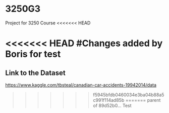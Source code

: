 # 3250G3
Project for 3250 Course
<<<<<<< HEAD

<<<<<<< HEAD
#Changes added by Boris for test
=======
## Link to the Dataset
https://www.kaggle.com/tbsteal/canadian-car-accidents-19942014/data
>>>>>>> f5945bfdb0460034e3ba04b88a5c991f114ad85b
=======
>>>>>>> parent of 89d52b0... Test
